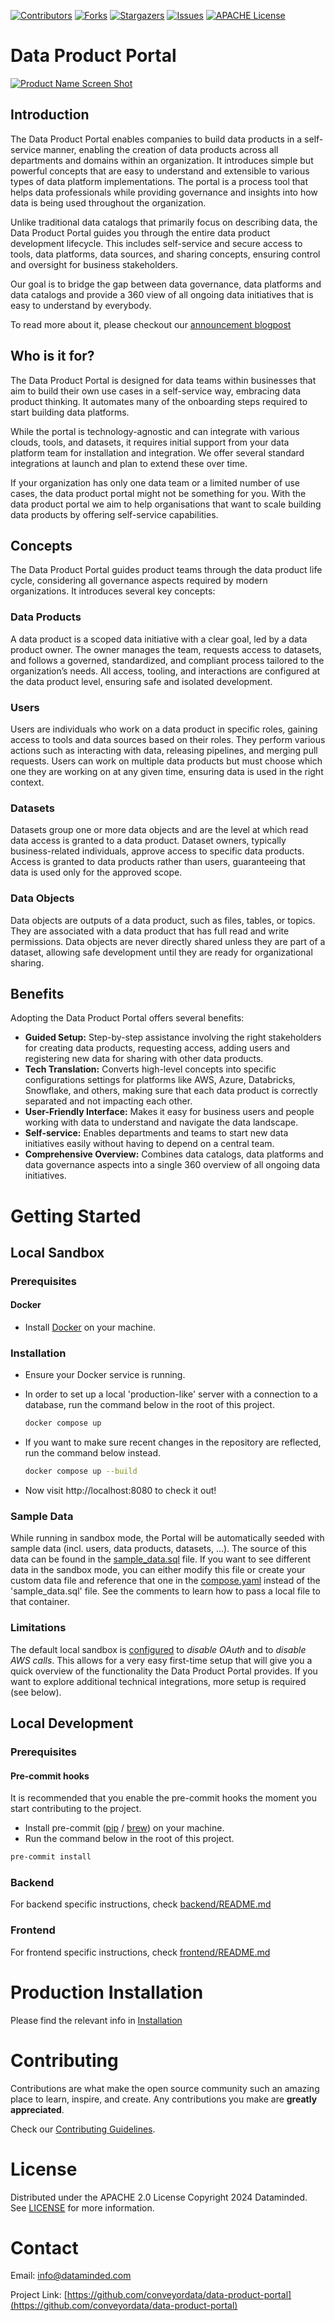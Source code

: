 <!-- PROJECT SHIELDS -->
[![Contributors][contributors-shield]][contributors-url]
[![Forks][forks-shield]][forks-url]
[![Stargazers][stars-shield]][stars-url]
[![Issues][issues-shield]][issues-url]
[![APACHE License][license-shield]][license-url]


# Data Product Portal

[![Product Name Screen Shot][product-screenshot]](https://raw.githubusercontent.com/conveyordata/data-product-portal/main/images/screenshot.png)

## Introduction

The Data Product Portal enables companies to build data products in a self-service manner, enabling the creation of data
products across all departments and domains within an organization. It introduces simple but powerful concepts that 
are easy to understand and extensible to various types of data platform implementations. The portal is a process tool 
that helps data professionals while providing governance and insights into how data is being used throughout the 
organization.

Unlike traditional data catalogs that primarily focus on describing data, the Data Product Portal guides you through 
the entire data product development lifecycle. This includes self-service and secure access to tools, data platforms, 
data sources, and sharing concepts, ensuring control and oversight for business stakeholders. 

Our goal is to bridge the gap between data governance, data platforms and data catalogs and provide a 360 view of all 
ongoing data initiatives that is easy to understand by everybody.

To read more about it, please checkout our [announcement blogpost](https://hubs.li/Q02DGGpR0)

## Who is it for?

The Data Product Portal is designed for data teams within businesses that aim to build their own use cases in a 
self-service way, embracing data product thinking. It automates many of the onboarding steps required to start building 
data platforms.

While the portal is technology-agnostic and can integrate with various clouds, tools, and datasets, it requires initial 
support from your data platform team for installation and integration. We offer several standard integrations at launch 
and plan to extend these over time.

If your organization has only one data team or a limited number of use cases, the data product portal might not be 
something for you. With the data product portal we aim to help organisations that want to scale building data products 
by offering self-service capabilities. 

## Concepts

The Data Product Portal guides product teams through the data product life cycle, considering all governance aspects 
required by modern organizations. It introduces several key concepts:

### Data Products

A data product is a scoped data initiative with a clear goal, led by a data product owner. The owner manages the team, 
requests access to datasets, and follows a governed, standardized, and compliant process tailored to the organization’s 
needs. All access, tooling, and interactions are configured at the data product level, ensuring safe and isolated 
development.

### Users

Users are individuals who work on a data product in specific roles, gaining access to tools and data sources based on 
their roles. They perform various actions such as interacting with data, releasing pipelines, and merging pull requests. 
Users can work on multiple data products but must choose which one they are working on at any given time, ensuring data 
is used in the right context.

### Datasets

Datasets group one or more data objects and are the level at which read data access is granted to a data product. 
Dataset owners, typically business-related individuals, approve access to specific data products. Access is granted to 
data products rather than users, guaranteeing that data is used only for the approved scope.

### Data Objects

Data objects are outputs of a data product, such as files, tables, or topics. They are associated with a data product 
that has full read and write permissions. Data objects are never directly shared unless they are part of a dataset, 
allowing safe development until they are ready for organizational sharing.

## Benefits

Adopting the Data Product Portal offers several benefits:
- **Guided Setup:** Step-by-step assistance involving the right stakeholders for creating data products, requesting 
access, adding users and registering new data for sharing with other data products.
- **Tech Translation:** Converts high-level concepts into specific configurations settings for platforms like AWS, 
Azure, Databricks, Snowflake, and others, making sure that each data product is correctly separated and not impacting 
each other.
- **User-Friendly Interface:** Makes it easy for business users and people working with data to understand and navigate 
the data landscape.
- **Self-service:** Enables departments and teams to start new data initiatives easily without having to depend on a 
central team. 
- **Comprehensive Overview:** Combines data catalogs, data platforms and data governance aspects into a single 360 
overview of all ongoing data initiatives.

# Getting Started

## Local Sandbox

### Prerequisites

#### Docker

- Install [Docker](https://docs.docker.com/get-docker/) on your machine.

### Installation
- Ensure your Docker service is running.

- In order to set up a local 'production-like' server with a connection to a database, run the command below in the root of this project.
  ```sh
  docker compose up
  ```

- If you want to make sure recent changes in the repository are reflected, run the command below instead.
  ```sh
  docker compose up --build
  ```
- Now visit http://localhost:8080 to check it out!

### Sample Data
While running in sandbox mode, the Portal will be automatically seeded with sample data (incl. users, data products, datasets, ...). The source of this data can be found in the [sample_data.sql](./backend/sample_data.sql) file.
If you want to see different data in the sandbox mode, you can either modify this file or create your custom data file and reference that one in the [compose.yaml](compose.yaml) instead of the 'sample_data.sql' file. See the comments to learn how to pass a local file to that container.

### Limitations

The default local sandbox is [configured](.env.docker) to *disable OAuth* and to *disable AWS calls*. This allows for a
very easy first-time setup that will give you a quick overview of the functionality the Data Product Portal provides. If
you want to explore additional technical integrations, more setup is required (see below).

## Local Development

### Prerequisites

#### Pre-commit hooks
It is recommended that you enable the pre-commit hooks the moment you start contributing to the project.

- Install pre-commit ([pip](https://pre-commit.com) / [brew](https://formulae.brew.sh/formula/pre-commit)) on your machine.
- Run the command below in the root of this project.
```sh
pre-commit install
  ```

### Backend

For backend specific instructions, check [backend/README.md](backend/README.md)

### Frontend

For frontend specific instructions, check [frontend/README.md](frontend/README.md)

# Production Installation
Please find the relevant info in [Installation](docs/INSTALLATION.md)

# Contributing

Contributions are what make the open source community such an amazing place to learn, inspire, and create. Any
contributions you make are **greatly appreciated**.

Check our [Contributing Guidelines](CONTRIBUTING.md).

# License

Distributed under the APACHE 2.0 License Copyright 2024 Dataminded. See [LICENSE](LICENSE.md) for more information.

# Contact

Email: [info@dataminded.com](mailto:info@dataminded.com)

Project Link: [https://github.com/conveyordata/data-product-portal](https://github.com/conveyordata/data-product-portal)

<!-- MARKDOWN LINKS & IMAGES -->
<!-- https://www.markdownguide.org/basic-syntax/#reference-style-links -->

[contributors-shield]: https://img.shields.io/github/contributors/conveyordata/data-product-portal.svg?style=for-the-badge

[contributors-url]: https://github.com/conveyordata/data-product-portal/graphs/contributors

[forks-shield]: https://img.shields.io/github/forks/conveyordata/data-product-portal.svg?style=for-the-badge

[forks-url]: https://github.com/conveyordata/data-product-portal/network/members

[stars-shield]: https://img.shields.io/github/stars/conveyordata/data-product-portal.svg?style=for-the-badge

[stars-url]: https://github.com/conveyordata/data-product-portal/stargazers

[issues-shield]: https://img.shields.io/github/issues/conveyordata/data-product-portal.svg?style=for-the-badge

[issues-url]: https://github.com/conveyordata/data-product-portal/issues

[license-shield]: https://img.shields.io/github/license/conveyordata/data-product-portal.svg?label=license&style=for-the-badge

[license-url]: https://github.com/conveyordata/data-product-portal/blob/master/LICENSE.md

[product-screenshot]: images/screenshot.png
